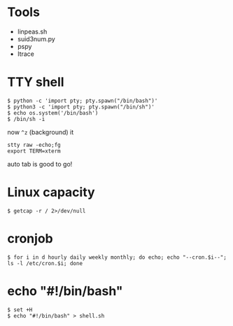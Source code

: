 # Tools
- linpeas.sh
- suid3num.py
- pspy
- ltrace

# TTY shell
```console
$ python -c 'import pty; pty.spawn("/bin/bash")'
$ python3 -c 'import pty; pty.spawn("/bin/sh")'
$ echo os.system('/bin/bash')
$ /bin/sh -i
```
now `^z` (background) it
```
stty raw -echo;fg
export TERM=xterm
```
auto tab is good to go!
# Linux capacity
```console
$ getcap -r / 2>/dev/null
```
# cronjob
```console
$ for i in d hourly daily weekly monthly; do echo; echo "--cron.$i--"; ls -l /etc/cron.$i; done
```

# echo "#!/bin/bash"
```console
$ set +H
$ echo "#!/bin/bash" > shell.sh
```
